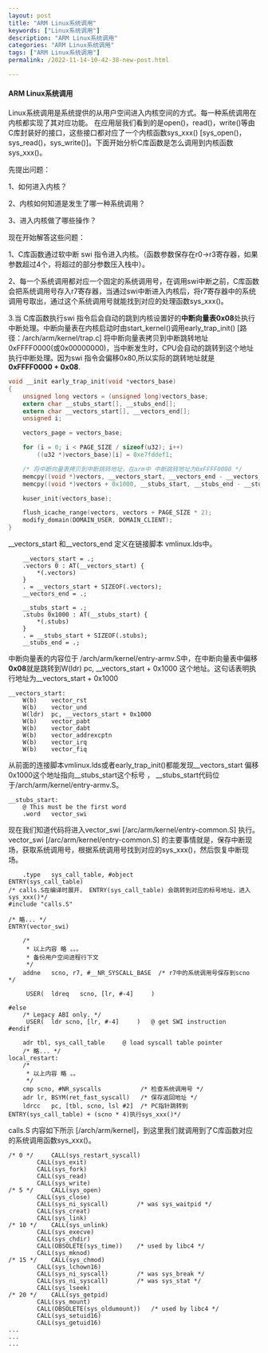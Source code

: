 ```yaml
---
layout: post
title: "ARM Linux系统调用"
keywords: ["Linux系统调用"]
description: "ARM Linux系统调用"
categories: "ARM Linux系统调用"
tags: ["ARM Linux系统调用"]
permalink: /2022-11-14-10-42-38-new-post.html

---
```


#### ARM Linux系统调用

Linux系统调用是系统提供的从用户空间进入内核空间的方式。每一种系统调用在内核都实现了其对应功能。 在应用层我们看到的是open()，read()，write()等由C库封装好的接口，这些接口都对应了一个内核函数sys_xxx() [sys_open()，sys_read()，sys_write()]。下面开始分析C库函数是怎么调用到内核函数sys_xxx()。

先提出问题：

1、如何进入内核？

2、内核如何知道是发生了哪一种系统调用？

3、进入内核做了哪些操作？

现在开始解答这些问题：

1、C库函数通过软中断 swi 指令进入内核。（函数参数保存在r0->r3寄存器，如果参数超过4个，将超过的部分参数压入栈中）。

2、每一个系统调用都对应一个固定的系统调用号，在调用swi中断之前，C库函数会把系统调用号存入r7寄存器，当通过swi中断进入内核后，将r7寄存器中的系统调用号取出，通过这个系统调用号就能找到对应的处理函数sys_xxx()。

3.当 C库函数执行swi 指令后会自动的跳到内核设置好的**中断向量表0x08**处执行中断处理。中断向量表在内核启动时由start_kernel()调用early_trap_init() [路径：/arch/arm/kernel/trap.c] 将中断向量表拷贝到中断跳转地址0xFFFF0000(或0x00000000)，当中断发生时，CPU会自动的跳转到这个地址执行中断处理。因为swi 指令会偏移0x80,所以实际的跳转地址就是 **0xFFFF0000 + 0x08**.

```objectivec
void __init early_trap_init(void *vectors_base)
{
	unsigned long vectors = (unsigned long)vectors_base;
	extern char __stubs_start[], __stubs_end[];
	extern char __vectors_start[], __vectors_end[];
	unsigned i;

	vectors_page = vectors_base;

	for (i = 0; i < PAGE_SIZE / sizeof(u32); i++)
		((u32 *)vectors_base)[i] = 0xe7fddef1;

    /* 将中断向量表拷贝到中断跳转地址，在arm中 中断跳转地址为0xFFFF0000 */
	memcpy((void *)vectors, __vectors_start, __vectors_end - __vectors_start);
	memcpy((void *)vectors + 0x1000, __stubs_start, __stubs_end - __stubs_start);

	kuser_init(vectors_base);

	flush_icache_range(vectors, vectors + PAGE_SIZE * 2);
	modify_domain(DOMAIN_USER, DOMAIN_CLIENT);
}
```

\_\_vectors_start 和\_\_vectors_end 定义在链接脚本 vmlinux.lds中。

```
	__vectors_start = .;
	.vectors 0 : AT(__vectors_start) {
		*(.vectors)
	}
	. = __vectors_start + SIZEOF(.vectors);
	__vectors_end = .;

	__stubs_start = .;
	.stubs 0x1000 : AT(__stubs_start) {
		*(.stubs)
	}
	. = __stubs_start + SIZEOF(.stubs);
	__stubs_end = .;
```

中断向量表的内容位于 /arch/arm/kernel/entry-armv.S中，在中断向量表中偏移**0x08**就是跳转到W(ldr)   pc, \_\_vectors_start + 0x1000 这个地址。这句话表明执行地址为\_\_vectors_start + 0x1000

```
__vectors_start:
	W(b)	vector_rst
	W(b)	vector_und
	W(ldr)	pc, __vectors_start + 0x1000
	W(b)	vector_pabt
	W(b)	vector_dabt
	W(b)	vector_addrexcptn
	W(b)	vector_irq
	W(b)	vector_fiq
```

从前面的连接脚本vmlinux.lds或者early_trap_init()都能发现\_\_vectors_start 偏移 0x1000这个地址指向\_\_stubs_start这个标号 ， \_\_stubs_start代码位于/arch/arm/kernel/entry-armv.S。

```
__stubs_start:
	@ This must be the first word
	.word	vector_swi
```

现在我们知道代码将进入vector_swi [/arc/arm/kernel/entry-common.S] 执行。 vector_swi [/arc/arm/kernel/entry-common.S] 的主要事情就是，保存中断现场，获取系统调用号，根据系统调用号找到对应的sys_xxx()，然后恢复中断现场。

```
	.type	sys_call_table, #object
ENTRY(sys_call_table)
/* calls.S在编译时展开， ENTRY(sys_call_table) 会跳转到对应的标号地址，进入sys_xxx()*/
#include "calls.S"

/* 略... */
ENTRY(vector_swi)

    /* 
     * 以上内容 略 。。。
     * 备份用户空间进程行下文 
     */
    addne	scno, r7, #__NR_SYSCALL_BASE  /* r7中的系统调用号保存到scno */	
    
     USER(	ldreq	scno, [lr, #-4]		)

#else
	/* Legacy ABI only. */
     USER(	ldr	scno, [lr, #-4]		)	@ get SWI instruction
#endif

	adr	tbl, sys_call_table		@ load syscall table pointer
    /* 略... */
local_restart:
    /*
     * 以上内容 略 。。
     */
	cmp	scno, #NR_syscalls		     /* 检查系统调用号 */
	adr	lr, BSYM(ret_fast_syscall)	 /* 保存返回地址 */
    ldrcc	pc, [tbl, scno, lsl #2]	 /* PC指针跳转到ENTRY(sys_call_table) + (scno * 4)执行sys_xxx()*/
```

 calls.S 内容如下所示 [/arch/arm/kernel]，到这里我们就调用到了C库函数对应的系统调用函数sys_xxx()。

```
/* 0 */		CALL(sys_restart_syscall)
		CALL(sys_exit)
		CALL(sys_fork)
		CALL(sys_read)
		CALL(sys_write)
/* 5 */		CALL(sys_open)
		CALL(sys_close)
		CALL(sys_ni_syscall)		/* was sys_waitpid */
		CALL(sys_creat)
		CALL(sys_link)
/* 10 */	CALL(sys_unlink)
		CALL(sys_execve)
		CALL(sys_chdir)
		CALL(OBSOLETE(sys_time))	/* used by libc4 */
		CALL(sys_mknod)
/* 15 */	CALL(sys_chmod)
		CALL(sys_lchown16)
		CALL(sys_ni_syscall)		/* was sys_break */
		CALL(sys_ni_syscall)		/* was sys_stat */
		CALL(sys_lseek)
/* 20 */	CALL(sys_getpid)
		CALL(sys_mount)
		CALL(OBSOLETE(sys_oldumount))	/* used by libc4 */
		CALL(sys_setuid16)
		CALL(sys_getuid16)
...
...
...
```


